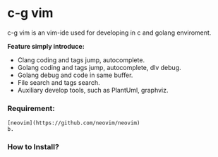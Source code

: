 # c-g vim 
c-g vim is an vim-ide used for developing in c and golang enviroment.

**Feature simply introduce:**
- Clang coding and tags jump, autocomplete.
- Golang coding and tags jump, autocomplete, dlv debug.
- Golang debug and code in same buffer.
- File search and tags search.
- Auxiliary develop tools, such as PlantUml, graphviz.

### Requirement:
    [neovim](https://github.com/neovim/neovim)
    b. 
### How to Install?

